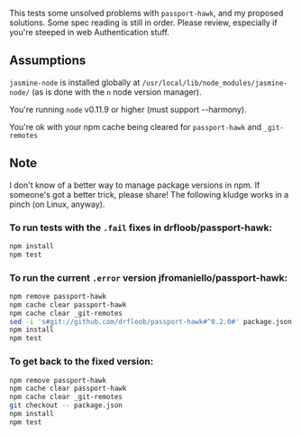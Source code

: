 This tests some unsolved problems with `passport-hawk`, and my
proposed solutions. Some spec reading is still in order. Please
review, especially if you're steeped in web Authentication stuff.

## Assumptions

`jasmine-node` is installed globally at
`/usr/local/lib/node_modules/jasmine-node/` (as is done with the `n`
node version manager).

You're running `node` v0.11.9 or higher (must support --harmony).

You're ok with your npm cache being cleared for `passport-hawk` and
`_git-remotes`

## Note

I don't know of a better way to manage package versions in npm. If
someone's got a better trick, please share! The following kludge works
in a pinch (on Linux, anyway).

### To run tests with the `.fail` fixes in drfloob/passport-hawk:

```bash
npm install
npm test
```

### To run the current `.error` version jfromaniello/passport-hawk:

```bash
npm remove passport-hawk
npm cache clear passport-hawk
npm cache clear _git-remotes
sed -i 's#git://github.com/drfloob/passport-hawk#^0.2.0#' package.json
npm install
npm test
```

### To get back to the fixed version:

```bash
npm remove passport-hawk
npm cache clear passport-hawk
npm cache clear _git-remotes
git checkout -- package.json
npm install
npm test
```